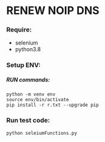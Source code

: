 # RENEW NOIP DNS
### Require:
- selenium
- python3.8
### Setup ENV:
##### RUN commands:
```
python -m venv env
source env/bin/activate
pip install -r r.txt --upgrade pip
```
### Run test code:
```
python seleiumFunctions.py
```